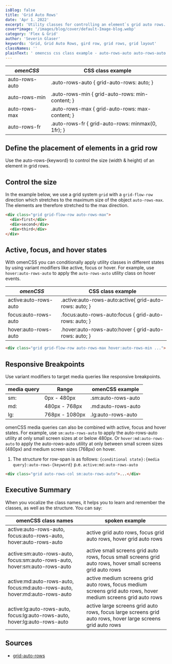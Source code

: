 ```yaml
---
isBlog: false
title: 'Grid Auto Rows'
date: 'Apr 1. 2022'
excerpt: 'Utility classes for controlling an element`s grid auto rows.'
cover*image: '/images/blog/cover/default-Image-blog.webp'
category: 'Flex & Grid'
author: 'Severin Glaser'
keywords: 'Grid, Grid Auto Rows, gird row, grid rows, grid layout'
classNames: ''
plainText: ' omencss css class example - auto-rows-auto auto-rows-auto grid-auto-rows: auto; auto-rows-min auto-rows-min grid-auto-rows: min-content; auto-rows-max auto-rows-max grid-auto-rows: max-content; auto-rows-fr auto-rows-fr grid-auto-rows: minmax 0 1fr ; define the placement of elements in a grid row use the auto-rows- keyword to control the size width & height of an element in grid rows control the size in the example below we use a grid system grid with a grid-flow-row direction which stretches to the maximum size of the object auto-rows-max the elements are therefore stretched to the max direction html div class=grid grid-flow-row auto-rows-max div first div div second div div third div div active focus and hover states with omencss you can conditionally apply utility classes in different states by using variant modifiers like active focus or hover for example use hover:auto-rows-auto to apply the auto-rows-auto utility class on hover events omencss css class example - - active:auto-rows-auto active :auto-rows-auto:active grid-auto-rows: auto; focus:auto-rows-auto focus :auto-rows-auto:focus grid-auto-rows: auto; hover:auto-rows-auto hover :auto-rows-auto:hover grid-auto-rows: auto; html div class=grid grid-flow-row auto-rows-max hover:auto-rows-min div responsive breakpoints use variant modifiers to target media queries like responsive breakpoints media query range omencss example - sm: 0px - 480px sm:auto-rows-auto md: 480px - 768px md:auto-rows-auto lg: 768px - 1080px lg:auto-rows-auto omencss media queries can also be combined with active focus and hover states for example use sm:auto-rows-auto to apply the auto-rows-auto utility at only small screen sizes at or below 480px or hover:md:auto-rows-auto to apply the auto-rows-auto utility at only between small screen sizes 480px and medium screen sizes 768px on hover 1 the structure for row-span is as follows: conditional state : media query :auto-rows- keyword p e active:md:auto-rows-auto html div class=grid auto-rows-col sm:auto-rows-auto div executive summary when you vocalize the class names it helps you to learn and remember the classes as well as the structure you can say: omencss class names spoken example active:auto-rows-auto focus:auto-rows-auto hover:auto-rows-auto active grid auto rows focus grid auto rows hover grid auto rows active:sm:auto-rows-auto focus:sm:auto-rows-auto hover:sm:auto-rows-auto active small screens grid auto rows focus small screens grid auto rows hover small screens grid auto rows active:md:auto-rows-auto focus:md:auto-rows-auto hover:md:auto-rows-auto active medium screens grid auto rows focus medium screens grid auto rows hover medium screens grid auto rows active:lg:auto-rows-auto focus:lg:auto-rows-auto hover:lg:auto-rows-auto active large screens grid auto rows focus large screens grid auto rows hover large screens grid auto rows '
---
```


| _omenCSS_      | CSS class example                                 |
| -------------- | ------------------------------------------------- |
| auto-rows-auto | .auto-rows-auto { grid-auto-rows: auto; }         |
| auto-rows-min  | .auto-rows-min { grid-auto-rows: min-content; }   |
| auto-rows-max  | .auto-rows-max { grid-auto-rows: max-content; }   |
| auto-rows-fr   | .auto-rows-fr { grid-auto-rows: minmax(0, 1fr); } |

## Define the placement of elements in a grid row

Use the auto-rows-{keyword} to control the size (width & height) of an element in grid rows.

## Control the size

In the example below, we use a grid system `grid` with a `grid-flow-row` direction which stretches to the maximum size of the object `auto-rows-max`. The elements are therefore stretched to the max direction.

```html
<div class="grid grid-flow-row auto-rows-max">
  <div>first</div>
  <div>second</div>
  <div>third</div>
</div>
```

## Active, focus, and hover states

With omenCSS you can conditionally apply utility classes in different states by using variant modifiers like active, focus or hover. For example, use `hover:auto-rows-auto` to apply the `auto-rows-auto` utility class on hover events.

| _omenCSS_             | CSS class example                                       |
| --------------------- | ------------------------------------------------------- |
| active:auto-rows-auto | .active\:auto-rows-auto:active{ grid-auto-rows: auto; } |
| focus:auto-rows-auto  | .focus\:auto-rows-auto:focus { grid-auto-rows: auto; }  |
| hover:auto-rows-auto  | .hover\:auto-rows-auto:hover { grid-auto-rows: auto; }  |

```html
<div class="grid grid-flow-row auto-rows-max hover:auto-rows-min ...">...</div>
```

## Responsive Breakpoints

Use variant modifiers to target media queries like responsive breakpoints.

| media query | Range          | omenCSS example    |
| ----------- | -------------- | ------------------ |
| sm:         | 0px - 480px    | .sm:auto-rows-auto |
| md:         | 480px - 768px  | .md:auto-rows-auto |
| lg:         | 768px - 1080px | .lg:auto-rows-auto |

omenCSS media queries can also be combined with active, focus and hover states. For example, use `sm:auto-rows-auto` to apply the auto-rows-auto utility at only small screen sizes at or below 480px. Or `hover:md:auto-rows-auto` to apply the auto-rows-auto utility at only between small screen sizes (480px) and medium screen sizes (768px) on hover.

1. The structure for row-span is as follows: `{conditional state}:{media query}:auto-rows-{keyword}` p.e. `active:md:auto-rows-auto`

```html
<div class="grid auto-rows-col sm:auto-rows-auto">...</div>
```

## Executive Summary

When you vocalize the class names, it helps you to learn and remember the classes, as well as the structure. You can say:

| omenCSS class names                                                        | spoken example                                                                                                 |
| -------------------------------------------------------------------------- | -------------------------------------------------------------------------------------------------------------- |
| active:auto-rows-auto, focus:auto-rows-auto, hover:auto-rows-auto          | active grid auto rows, focus grid auto rows, hover grid auto rows                                              |
| active:sm:auto-rows-auto, focus:sm:auto-rows-auto, hover:sm:auto-rows-auto | active small screens grid auto rows, focus small screens grid auto rows, hover small screens grid auto rows    |
| active:md:auto-rows-auto, focus:md:auto-rows-auto, hover:md:auto-rows-auto | active medium screens grid auto rows, focus medium screens grid auto rows, hover medium screens grid auto rows |
| active:lg:auto-rows-auto, focus:lg:auto-rows-auto, hover:lg:auto-rows-auto | active large screens grid auto rows, focus large screens grid auto rows, hover large screens grid auto rows    |

## Sources

- [grid-auto-rows](https://developer.mozilla.org/en-US/docs/Web/CSS/grid-auto-rows)
